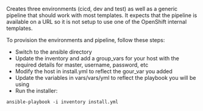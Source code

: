 Creates three environments (cicd, dev and test) as well as a generic pipeline that should work with most templates. It expects that the pipeline is available on a URL so it is not setup to use one of the OpenShift internal templates.

To provision the environments and pipeline, follow these steps:

* Switch to the ansible directory
* Update the inventory and add a group_vars for your host with the required details for master, username, password, etc
* Modify the host in install.yml to reflect the gour_var you added
* Update the variables in vars/vars/yml to reflect the playbook you will be using
* Run the installer:

```ansible-playbook -i inventory install.yml```
